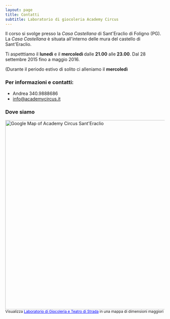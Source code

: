 ```yaml
---
layout: page
title: Contatti
subtitle: Laboratorio di giocoleria Academy Circus
---
```

Il corso si svolge presso la *Casa Castellana* di Sant'Eraclio di Foligno (PG). La *Casa Castellana* è situata all'interno delle mura del castello di Sant'Eraclio.

Ti aspetttiamo il <strong>lunedì</strong> e il <strong>mercoledì </strong>dalle <strong>21.00</strong> alle<strong> 23.00</strong>. Dal 28 settembre 2015 fino a maggio 2016.

(Durante il periodo estivo di solito ci alleniamo il <strong>mercoledì</strong>

### Per informazioni e contatti:

- Andrea 340.9888686
- info@academycircus.it

### Dove siamo

<img width="600" src="http://maps.googleapis.com/maps/api/staticmap?center=santeraclio&zoom=13&scale=false&size=600x300&maptype=roadmap&format=png&visual_refresh=true&&markers=color:blue%7Clabel:A%7C42.933466,12.722988" alt="Google Map of Academy Circus Sant'Eraclio">
<br/>
<small>Visualizza <a href="https://www.google.com/maps/ms?msa=0&amp;msid=204086920937751474759.000491eda0ac5bf3240fb&amp;hl=it&amp;ie=UTF8&amp;t=m&amp;ll=42.933427,12.72294&amp;spn=0.01571,0.025749&amp;z=15&amp;source=embed" style="color:#0000FF;text-align:left">Laboratorio di Giocoleria e Teatro di Strada</a> in una mappa di dimensioni maggiori</small>
